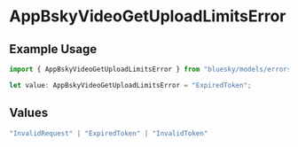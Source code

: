 # AppBskyVideoGetUploadLimitsError

## Example Usage

```typescript
import { AppBskyVideoGetUploadLimitsError } from "bluesky/models/errors";

let value: AppBskyVideoGetUploadLimitsError = "ExpiredToken";
```

## Values

```typescript
"InvalidRequest" | "ExpiredToken" | "InvalidToken"
```